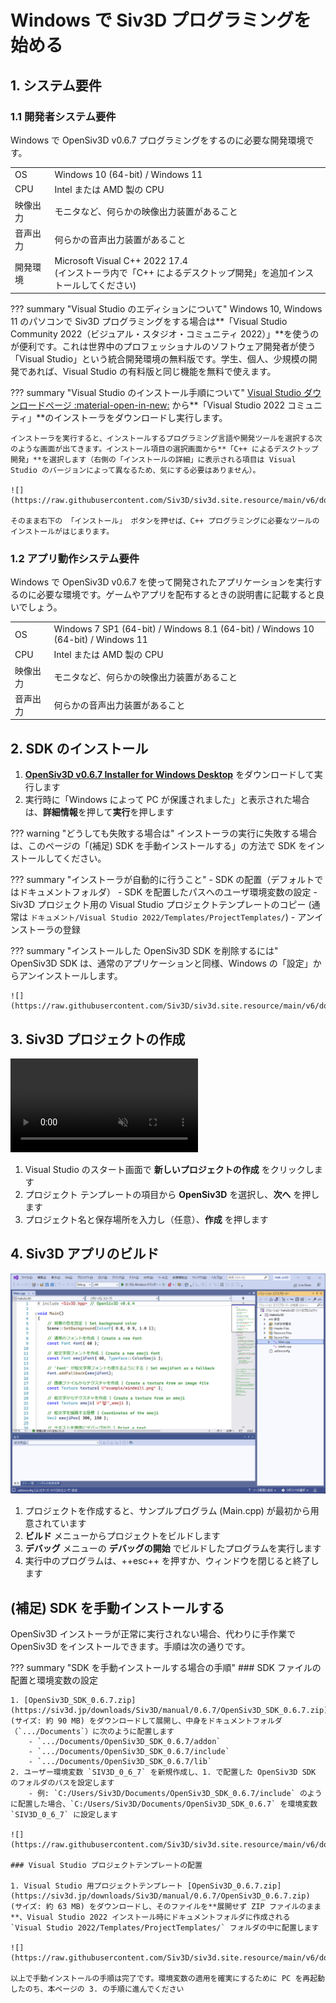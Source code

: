 # Windows で Siv3D プログラミングを始める

## 1. システム要件
### 1.1 開発者システム要件
Windows で OpenSiv3D v0.6.7 プログラミングをするのに必要な開発環境です。

|  |  |
|--|--|
| OS | Windows 10 (64-bit) /  Windows 11 |
| CPU | Intel または AMD 製の CPU |
| 映像出力 | モニタなど、何らかの映像出力装置があること |
| 音声出力 | 何らかの音声出力装置があること |
| 開発環境 | Microsoft Visual C++ 2022 17.4<br>(インストーラ内で「C++ によるデスクトップ開発」を追加インストールしてください) |

??? summary "Visual Studio のエディションについて"
	Windows 10, Windows 11 のパソコンで Siv3D プログラミングをする場合は**「Visual Studio Community 2022（ビジュアル・スタジオ・コミュニティ 2022）」**を使うのが便利です。これは世界中のプロフェッショナルのソフトウェア開発者が使う「Visual Studio」という統合開発環境の無料版です。学生、個人、少規模の開発であれば、Visual Studio の有料版と同じ機能を無料で使えます。

??? summary "Visual Studio のインストール手順について"
	[Visual Studio ダウンロードページ :material-open-in-new:](https://visualstudio.microsoft.com/ja/downloads/) から**「Visual Studio 2022 コミュニティ」**のインストーラをダウンロードし実行します。

	インストーラを実行すると、インストールするプログラミング言語や開発ツールを選択する次のような画面が出てきます。インストール項目の選択画面から**「C++ によるデスクトップ開発」**を選択します（右側の「インストールの詳細」に表示される項目は Visual Studio のバージョンによって異なるため、気にする必要はありません）。

	![](https://raw.githubusercontent.com/Siv3D/siv3d.site.resource/main/v6/download/windows/vs_installer_desktop.png)

	そのまま右下の 「インストール」 ボタンを押せば、C++ プログラミングに必要なツールのインストールがはじまります。

### 1.2 アプリ動作システム要件
Windows で OpenSiv3D v0.6.7 を使って開発されたアプリケーションを実行するのに必要な環境です。ゲームやアプリを配布するときの説明書に記載すると良いでしょう。

|  |  |
|--|--|
| OS | Windows 7 SP1 (64-bit) / Windows 8.1 (64-bit) / Windows 10 (64-bit) /  Windows 11 |
| CPU | Intel または AMD 製の CPU |
| 映像出力 | モニタなど、何らかの映像出力装置があること |
| 音声出力 | 何らかの音声出力装置があること |

## 2. SDK のインストール

1. **[OpenSiv3D v0.6.7 Installer for Windows Desktop](https://siv3d.jp/downloads/Siv3D/OpenSiv3D_0.6.7_Installer.exe)** をダウンロードして実行します
1. 実行時に「Windows によって PC が保護されました」と表示された場合は、**詳細情報**を押して**実行**を押します

??? warning "どうしても失敗する場合は"
	インストーラの実行に失敗する場合は、このページの「(補足) SDK を手動インストールする」の方法で SDK をインストールしてください。

??? summary "インストーラが自動的に行うこと"
	- SDK の配置（デフォルトではドキュメントフォルダ）
	- SDK を配置したパスへのユーザ環境変数の設定
	- Siv3D プロジェクト用の Visual Studio プロジェクトテンプレートのコピー (通常は `ドキュメント/Visual Studio 2022/Templates/ProjectTemplates/`)
	- アンインストーラの登録

??? summary "インストールした OpenSiv3D SDK を削除するには"
	OpenSiv3D SDK は、通常のアプリケーションと同様、Windows の「設定」からアンインストールします。

	![](https://raw.githubusercontent.com/Siv3D/siv3d.site.resource/main/v6/download/windows/uninstall.png)


## 3. Siv3D プロジェクトの作成
<video src="https://github.com/Siv3D/siv3d.site.resource/blob/main/v6/download/windows/create_project.mp4?raw=true" autoplay loop muted></video>

1. Visual Studio のスタート画面で **新しいプロジェクトの作成** をクリックします
1. プロジェクト テンプレートの項目から **OpenSiv3D** を選択し、**次へ** を押します
1. プロジェクト名と保存場所を入力し（任意）、**作成** を押します


## 4. Siv3D アプリのビルド
![](https://raw.githubusercontent.com/Siv3D/siv3d.site.resource/main/v6/download/windows/hellosiv3d.png)

1. プロジェクトを作成すると、サンプルプログラム (Main.cpp) が最初から用意されています
1. **ビルド** メニューからプロジェクトをビルドします
1. **デバッグ** メニューの **デバッグの開始** でビルドしたプログラムを実行します
1. 実行中のプログラムは、++esc++ を押すか、ウィンドウを閉じると終了します

## (補足) SDK を手動インストールする
OpenSiv3D インストーラが正常に実行されない場合、代わりに手作業で OpenSiv3D をインストールできます。手順は次の通りです。

??? summary "SDK を手動インストールする場合の手順"
	### SDK ファイルの配置と環境変数の設定

	1. [OpenSiv3D_SDK_0.6.7.zip](https://siv3d.jp/downloads/Siv3D/manual/0.6.7/OpenSiv3D_SDK_0.6.7.zip) (サイズ: 約 90 MB) をダウンロードして展開し、中身をドキュメントフォルダ（`.../Documents`）に次のように配置します
		- `.../Documents/OpenSiv3D_SDK_0.6.7/addon`
		- `.../Documents/OpenSiv3D_SDK_0.6.7/include`
		- `.../Documents/OpenSiv3D_SDK_0.6.7/lib`
	2. ユーザー環境変数 `SIV3D_0_6_7` を新規作成し、1. で配置した OpenSiv3D SDK のフォルダのパスを設定します
		- 例: `C:/Users/Siv3D/Documents/OpenSiv3D_SDK_0.6.7/include` のように配置した場合、`C:/Users/Siv3D/Documents/OpenSiv3D_SDK_0.6.7` を環境変数 `SIV3D_0_6_7` に設定します

	![](https://raw.githubusercontent.com/Siv3D/siv3d.site.resource/main/v6/download/windows/envvariable.png)  

	### Visual Studio プロジェクトテンプレートの配置

	1. Visual Studio 用プロジェクトテンプレート [OpenSiv3D_0.6.7.zip](https://siv3d.jp/downloads/Siv3D/manual/0.6.7/OpenSiv3D_0.6.7.zip) (サイズ: 約 63 MB) をダウンロードし、そのファイルを**展開せず ZIP ファイルのまま**、Visual Studio 2022 インストール時にドキュメントフォルダに作成される `Visual Studio 2022/Templates/ProjectTemplates/` フォルダの中に配置します  

	![](https://raw.githubusercontent.com/Siv3D/siv3d.site.resource/main/v6/download/windows/projecttemplate.png)  

	以上で手動インストールの手順は完了です。環境変数の適用を確実にするために PC を再起動したのち、本ページの 3. の手順に進んでください
